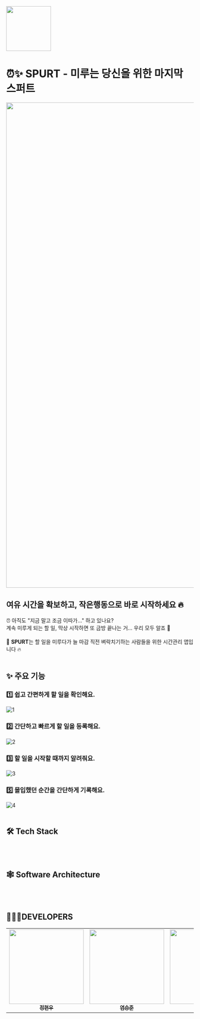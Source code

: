 <img src="https://github.com/user-attachments/assets/9a99be59-ba32-4bb4-80db-4a5b1d0db7ec" width=120 />

# ⏰✨ SPURT - 미루는 당신을 위한 마지막 스퍼트
<p align="center"><img src="https://github.com/user-attachments/assets/a48e4526-7041-4c8c-ba4f-2eead05e9631" width=1300></p>

## **여유 시간을 확보하고, 작은행동으로 바로 시작하세요 🔥**
⏰ 아직도 "지금 말고 조금 이따가..." 하고 있나요?
</br>
계속 미루게 되는 할 일, 막상 시작하면 또 금방 끝나는 거… 우리 모두 알죠 🥲
</br>
</br>
🚨 **SPURT**는 할 일을 미루다가 늘 마감 직전 벼락치기하는 사람들을 위한 시간관리 앱입니다 🔥
</br>
</br>

## ✨ 주요 기능

### 1️⃣ 쉽고 간편하게 할 일을 확인해요.
![1](https://github.com/user-attachments/assets/99eb300f-2d44-4125-ad7e-299cae9c43e1)

### 2️⃣ 간단하고 빠르게 할 일을 등록해요.
![2](https://github.com/user-attachments/assets/acc4a8b7-7656-4c1b-a4fe-05edff796af3)

### 3️⃣ 할 일을 시작할 때까지 알려줘요.
![3](https://github.com/user-attachments/assets/4bfda55c-cd0c-437f-b9fc-ba692e6e8896)

### 5️⃣ 몰입했던 순간을 간단하게 기록해요.
![4](https://github.com/user-attachments/assets/54af266f-71d9-476a-a585-c7f9afbf7cdb)
</br>
</br>

## 🛠️ Tech Stack

</br>
</br>

## 🕸️ Software Architecture

</br>
</br>

## 🧑🏻‍💻DEVELOPERS
<table>
  <tbody>
    <tr>
      <td align="center"><a href="https://github.com/supersett"><img width="200" src="https://github.com/user-attachments/assets/fd0368f0-da58-448d-9f80-a0d20c6fa446" alt=""/><br /><sub><b>정현우</b></sub></a><br /></td>
      <td align="center"><a href="https://github.com/prgmr99"><img width="200" src="https://github.com/user-attachments/assets/f9be1d6c-2eb0-4fc0-bb00-0b2817b6bdbb" alt=""/><br /><sub><b>염승준</b></sub></a><br /></td>
      <td align="center"><a href="https://github.com/ljh130334"><img width="200" src="https://github.com/user-attachments/assets/390dc6cd-a8fd-497d-b818-bfbc57963ac0" alt=""/><br /><sub><b>이지현</b></sub></a><br /></td>
      <td align="center"><a href="https://github.com/2-NOW"><img width="200" src="https://github.com/user-attachments/assets/9a7bf033-0091-404d-b30d-d4a721f603ca" alt=""/><br /><sub><b>이현재</b></sub></a><br /></td>
      <td align="center"><a href="https://github.com/skydreamer21"><img width="200" src="https://github.com/user-attachments/assets/bc79ca82-199e-486d-ac8d-75b70c9a0fd7" alt=""/><br /><sub><b>김주현</b></sub></a><br /></td>
    </tr>
  </tbody>
</table>
